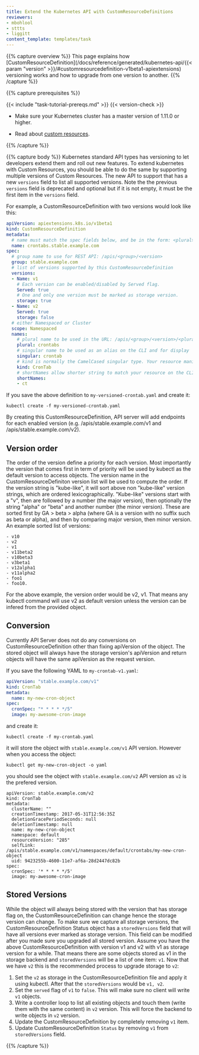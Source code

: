 ```yaml
---
title: Extend the Kubernetes API with CustomResourceDefinitions
reviewers:
- mbohlool
- sttts
- liggitt
content_template: templates/task
---
```


{{% capture overview %}}
This page explains how
[CustomResourceDefinition](/docs/reference/generated/kubernetes-api/{{< param "version" >}}/#customresourcedefinition-v1beta1-apiextensions) versioning works and how to upgrade from one version to another. 
{{% /capture %}}

{{% capture prerequisites %}}

{{< include "task-tutorial-prereqs.md" >}} {{< version-check >}}

* Make sure your Kubernetes cluster has a master version of 1.11.0 or higher.

* Read about [custom resources](/docs/concepts/api-extension/custom-resources/).

{{% /capture %}}

{{% capture body %}}
Kubernetes standard API types has versioning to let developers extend them and roll out new features. To extend kubernetes with
Custom Resources, you should be able to do the same by supporting multiple versions of Custom Resources. The new API to support that has a new `versions` field to list all supported versions. Note the the previous `versions` field is deprecated and optional but if it is not empty, it must be the first item in the `versions` field.

For example, a CustomResourceDefinition with two versions would look like this:

```yaml
apiVersion: apiextensions.k8s.io/v1beta1
kind: CustomResourceDefinition
metadata:
  # name must match the spec fields below, and be in the form: <plural>.<group>
  name: crontabs.stable.example.com
spec:
  # group name to use for REST API: /apis/<group>/<version>
  group: stable.example.com
  # list of versions supported by this CustomResourceDefinition
  versions:
  - Name: v1
    # Each version can be enabled/disabled by Served flag.
    Served: true
    # One and only one version must be marked as storage version.
    storage: true
  - Name: v2
    Served: true
    storage: false
  # either Namespaced or Cluster
  scope: Namespaced
  names:
    # plural name to be used in the URL: /apis/<group>/<version>/<plural>
    plural: crontabs
    # singular name to be used as an alias on the CLI and for display
    singular: crontab
    # kind is normally the CamelCased singular type. Your resource manifests use this.
    kind: CronTab
    # shortNames allow shorter string to match your resource on the CLI
    shortNames:
    - ct
```

If you save the above definition to `my-versioned-crontab.yaml` and create it:

```shell
kubectl create -f my-versioned-crontab.yaml
```

By creating this CustomResourceDefinition, API server will add endpoints for each enabled version (e.g. /apis/stable.example.com/v1 and /apis/stable.example.com/v2).

## Version order
The order of the version define a priority for each version. Most importantly the version that comes first in term of priority
will be used by kubectl as the default version to access objects.
The version name in the CustomResourceDefiniton version list will be used to compute the order. If the version string is "kube-like", it will sort above non "kube-like" version strings, which are ordered
lexicographically. "Kube-like" versions start with a "v", then are followed by a number (the major version),
then optionally the string "alpha" or "beta" and another number (the minor version). These are sorted first
by GA > beta > alpha (where GA is a version with no suffix such as beta or alpha), and then by comparing
major version, then minor version. An example sorted list of versions:

```
- v10
- v2
- v1
- v11beta2
- v10beta3
- v3beta1
- v12alpha1
- v11alpha2
- foo1
- foo10.
```

For the above example, the version order would be v2, v1. That means any kubectl command will use v2 as default version unless
the version can be infered from the provided object.

## Conversion
Currently API Server does not do any conversions on CustomResourceDefinition other than fixing apiVersion of the object. The stored object will always have the storage version's apiVersion and return objects will have the same apiVersion as the request version.

If you save the following YAML to `my-crontab-v1.yaml`:

```yaml
apiVersion: "stable.example.com/v1"
kind: CronTab
metadata:
  name: my-new-cron-object
spec:
  cronSpec: "* * * * */5"
  image: my-awesome-cron-image
```

and create it:

```shell
kubectl create -f my-crontab.yaml
```

it will store the object with `stable.example.com/v1` API version. However when you access the object:

```shell
kubectl get my-new-cron-object -o yaml
```

you should see the object with `stable.example.com/v2` API version as `v2` is the prefered version.

```console
apiVersion: stable.example.com/v2
kind: CronTab
metadata:
  clusterName: ""
  creationTimestamp: 2017-05-31T12:56:35Z
  deletionGracePeriodSeconds: null
  deletionTimestamp: null
  name: my-new-cron-object
  namespace: default
  resourceVersion: "285"
  selfLink: /apis/stable.example.com/v1/namespaces/default/crontabs/my-new-cron-object
  uid: 9423255b-4600-11e7-af6a-28d2447dc82b
spec:
  cronSpec: '* * * * */5'
  image: my-awesome-cron-image
```

## Stored Versions
While the object will always being stored with the version that has storage flag on, the CustomResourceDefinition can change
hence the storage version can change. To make sure we capture all storage versions, the CustomResourceDefinition Status object
has a `storedVersions` field that will have all versions ever marked as storage version. This field can be modified after you
made sure you upgraded all stored version. Assume you have the above CustomResourceDefinition with version v1 and v2 with v1 as storage version for a while. That means there are some objects stored as v1 in the storage backend and `storedVersions` will be a list of one item: `v1`. Now that we have `v2` this is the recommended process to upgrade storage to `v2`:

1. Set the `v2` as storage in the CustomResourceDefinition file and apply it using kubectl. After that the `storedVersions` would be `v1, v2`.
2. Set the `served` flag of `v1` to `false`. This will make sure no client will write `v1` objects.
3. Write a controller loop to list all existing objects and touch them (write them with the same content) in `v2` version. This will force the backend to write objects in `v2` version.
4. Update the CustomResourceDefinition by completely removing `v1` item.
5. Update CustomResourceDefinition `Status` by removing `v1` from `storedVersions` field.


{{% /capture %}}

